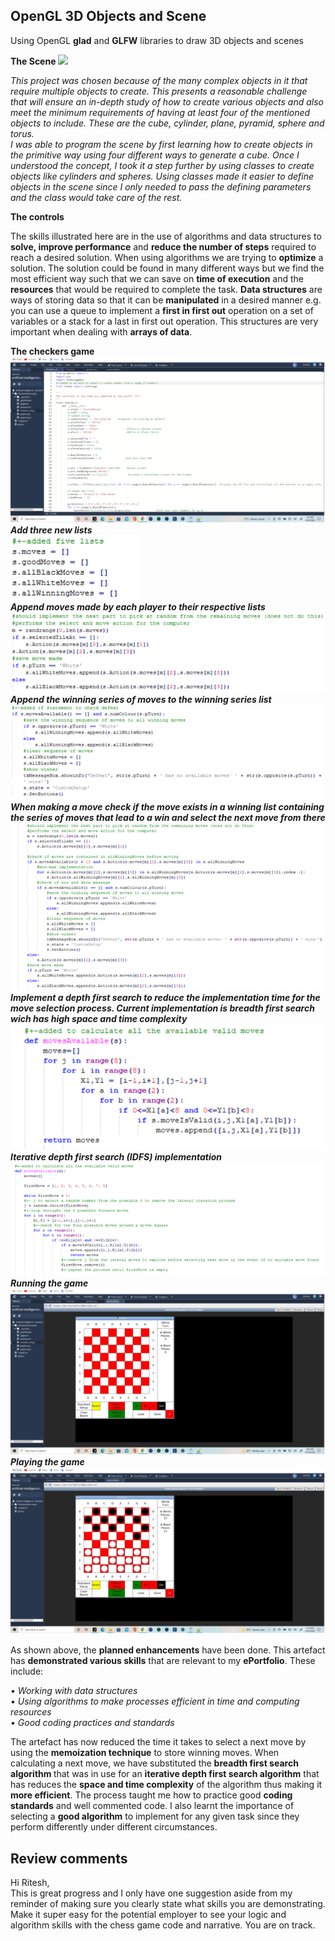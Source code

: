 <h2>OpenGL 3D Objects and Scene</h2>
<p>Using OpenGL <b>glad</b> and <b>GLFW</b> libraries to draw 3D objects and scenes</p>
<b>The Scene</b>
	<img src="https://github.com/Ritesh214/OpenGL_3D/tree/main/images/scene.png"><br>
<p><i>This project was chosen because of the many complex objects in it that require multiple objects to create. This presents a reasonable challenge that will ensure an in-depth study of how to create various objects and also meet the minimum requirements of having at least four of the mentioned objects to include. These are the cube, cylinder, plane, pyramid, sphere and torus.<br>
I was able to program the scene by first learning how to create objects in the primitive way using four different ways to generate a cube. Once I understood the concept, I took it a step further by using classes to create objects like cylinders and spheres. Using classes made it easier to define objects in the scene since I only needed to pass the defining parameters and the class would take care of the rest.</i><br></p>

<b>The controls</b>

<p>The skills illustrated here are in the use of algorithms and data structures to <b>solve, improve performance</b> and <b>reduce the number of steps</b> required to reach a desired solution. When using algorithms we are trying to <b>optimize</b> a solution. The solution could be found in many different ways but we find the most efficient way such that we can save on <b>time of execution</b> and the <b>resources</b> that would be required to complete the task. <b>Data structures</b> are ways of storing data so that it can be <b>manipulated</b> in a desired manner e.g. you can use a queue to implement a <b>first in first out</b> operation on a set of variables or a stack for a last in first out operation. This structures are very important when dealing with <b>arrays of data</b>.</p>

<b>The checkers game</b>
	<img src="https://github.com/Ritesh214/Checkers/blob/main/pics/Picture1.png"><br>
<b><i>Add three new lists</i></b><br>
	<img src="https://github.com/Ritesh214/Checkers/blob/main/pics/Picture2.png"><br>
<b><i>Append moves made by each player to their respective lists</i></b><br>
	<img src="https://github.com/Ritesh214/Checkers/blob/main/pics/Picture3.png"><br>
<b><i>Append the winning series of moves to the winning series list</i></b><br>
	<img src="https://github.com/Ritesh214/Checkers/blob/main/pics/Picture4.png"><br>
<b><i>When making a move check if the move exists in a winning list containing the series of moves that lead to a win and select the next move from there</i></b><br>
	<img src="https://github.com/Ritesh214/Checkers/blob/main/pics/Picture5.png"><br>
<b><i>Implement a depth first search to reduce the implementation time for the move selection process. Current implementation is breadth first search wich has high space and time complexity</i></b><br>
	<img src="https://github.com/Ritesh214/Checkers/blob/main/pics/Picture6.png"><br>
<b><i>Iterative depth first search (IDFS) implementation</i></b><br>
	<img src="https://github.com/Ritesh214/Checkers/blob/main/pics/Picture7.png"><br>
<b><i>Running the game</i></b><br>
	<img src="https://github.com/Ritesh214/Checkers/blob/main/pics/Picture8.png"><br>
<b><i>Playing the game</i></b><br>
	<img src="https://github.com/Ritesh214/Checkers/blob/main/pics/Picture9.png"><br>

<p>As shown above, the <b>planned enhancements</b> have been done. This artefact has <b>demonstrated various skills</b> that are relevant to my <b>ePortfolio</b>. These include:</p>
<p><i>• Working with data structures<br>
• Using algorithms to make processes efficient in time and computing resources<br>
• Good coding practices and standards</i><br></p>
<p>The artefact has now reduced the time it takes to select a next move by using the <b>memoization technique</b> to store winning moves. When calculating a next move, we have substituted the <b>breadth first search algorithm </b>that was in use for an <b>iterative depth first search algorithm</b> that has reduces the <b>space and time complexity</b> of the algorithm thus making it <b>more efficient</b>.
The process taught me how to practice good <b>coding standards</b> and well commented code. I also learnt the importance of selecting a <b>good algorithm</b> to implement for any given task since they perform differently under different circumstances.</p>
<h2>Review comments</h2>
<p>Hi Ritesh,<br>
This is great progress and I only have one suggestion aside from my reminder of making sure you clearly state what skills you are demonstrating. Make it super easy for the potential employer to see your logic and algorithm skills with the chess game code and narrative. You are on track.</p>
